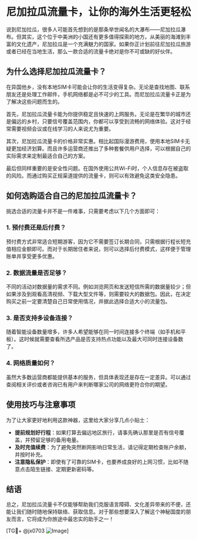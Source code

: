 # 尼加拉瓜流量卡，让你的海外生活更轻松

说到尼加拉瓜，很多人可能首先想到的是那条举世闻名的大瀑布——尼加拉瓜瀑布。但其实，这个位于中美洲的小国还有更多值得探索的地方。从美丽的海滩到丰富的文化遗产，尼加拉瓜是一个充满魅力的国家。如果你正计划前往尼加拉瓜旅游或者已经在当地生活，那么一款合适的流量卡绝对是你不可或缺的好伙伴。

## 为什么选择尼加拉瓜流量卡？

在异国他乡，没有本地SIM卡可能会让你的生活变得复杂。无论是查找地图、联系朋友还是处理工作邮件，手机网络都是必不可少的工具。而尼加拉瓜流量卡正是为了解决这些问题而生的。

首先，尼加拉瓜流量卡能为你提供稳定且快速的上网服务。无论是在繁华的城市还是偏远的乡村，只要信号覆盖范围内，你都可以享受到流畅的网络体验。这对于经常需要视频会议或在线学习的人来说尤为重要。

其次，尼加拉瓜流量卡的价格非常实惠。相比起国际漫游费用，使用本地SIM卡无疑更加经济划算。而且许多运营商还推出了多种套餐供用户选择，可以根据自己的实际需求来定制最适合自己的方案。

最后但同样重要的是安全性问题。在国外使用公共Wi-Fi时，个人信息存在被盗取的风险。而通过购买正规渠道提供的流量卡，则可以有效避免这类安全隐患。

## 如何选购适合自己的尼加拉瓜流量卡？

挑选合适的流量卡并不是一件难事，只需要考虑以下几个方面即可：

### 1. 预付费还是后付费？
预付费方式非常适合短期游客，因为它不需要签订长期合同，只需根据行程长短充值相应金额即可。而对于长期居住者来说，则可以选择后付费模式，这样便于管理账单并享受更多优惠。

### 2. 数据流量是否足够？
不同的活动对数据量的需求不同。例如浏览网页和发送短信所需的数据量较少；但如果涉及到观看高清视频、下载大型文件等，则需要较大的数据包。因此，在决定购买之前一定要清楚自己日常使用情况，并据此选择合适大小的流量包。

### 3. 是否支持多设备连接？
随着智能设备数量增多，许多人希望能够在同一时间连接多个终端（如手机和平板）。这时候就需要查看所选产品是否支持热点功能以及最大可同时连接设备数了。

### 4. 网络质量如何？
虽然大多数运营商都能提供基本的服务，但具体表现还是存在一定差异。可以通过查阅相关评价或者咨询已有用户来判断哪家公司的网络更符合你的期望。

## 使用技巧与注意事项

为了让大家更好地利用这款神器，这里给大家分享几点小贴士：

- **提前规划好行程**：如果打算去偏远地区旅行，请事先确认那里是否有信号覆盖，并预留足够的备用电量。
- **及时充值续费**：为了避免突然断网影响日常生活，请记得定期检查账户余额，并按时补充。
- **注意隐私保护**：即使有了可靠的SIM卡，也要养成良好的上网习惯，比如不随意点击陌生链接、定期更新密码等。

## 结语

总之，尼加拉瓜流量卡不仅能够帮助我们克服语言障碍、文化差异带来的不便，还能让我们随时随地保持联络、获取信息。对于那些想要深入了解这个神秘国度的朋友而言，它将成为你旅途中最忠实的助手之一！

[TG💪+ @jx0703 ![Image](https://github.com/user-attachments/assets/dbca1d08-cadb-493c-b0ec-ad6f7a83f270)]